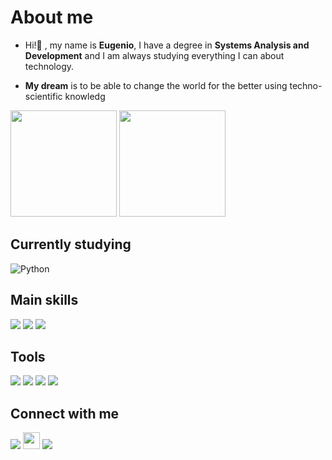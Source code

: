 # About me

- Hi!👋 , my name is **Eugenio**, I have a degree in **Systems Analysis and Development** and I am always studying everything I can about technology.

- **My dream** is to be able to change the world for the better using techno-scientific knowledg

<div style="display: inline_block">
  <img height="170em" src="https://github-readme-stats.vercel.app/api?username=eujasdev&show_icons=true&theme=dark&include_all_commits=true&count_private=true"/>
  <img height="170em" src="https://github-readme-stats.vercel.app/api/top-langs/?username=eujasdev&layout=compact&langs_count=7&theme=dark"/>
</div>

## Currently studying

![Python](https://img.shields.io/badge/python-3670A0?style=for-the-badge&logo=python&logoColor=ffdd54)

<div>
    <h2>Main skills</h2>
    <img src="https://img.shields.io/badge/HTML5-E34F26?style=for-the-badge&logo=html5&logoColor=white">
    <img src="https://img.shields.io/badge/CSS3-1572B6?style=for-the-badge&logo=css3&logoColor=white">
    <img src="https://img.shields.io/badge/JavaScript-F7DF1E?style=for-the-badge&logo=javascript&logoColor=black">

</div>

<div>
    <h2>Tools</h2>
    <img src="https://img.shields.io/badge/Vscode-007ACC?style=for-the-badge&logo=visual-studio-code&logoColor=white)">
    <img src="https://img.shields.io/badge/GIT-E44C30?style=for-the-badge&logo=git&logoColor=white">
    <img src="https://img.shields.io/badge/Figma-696969?style=for-the-badge&logo=figma&logoColor=figma">
    <img src="https://img.shields.io/badge/Windows-000?style=for-the-badge&logo=windows&logoColor=2CA5E0">
</div>

<div>
  <h2>Connect with me</h2>
  <a href="https://www.linkedin.com/in/https://www.linkedin.com/in/eugenio-lopes-dev//" target="_blank"><img src="https://img.shields.io/badge/-LinkedIn-%230077B5?style=for-the-badge&logo=linkedin&logoColor=white" target="_blank"></a> 
 	<a href="https://www.dio.me/users/eugneiolopes517" target="_blank"><img src="https://img.shields.io/badge/Digital%20Innovation%20One-2a94ed" target="_blank" height="27px"></a>
  <a href="https://www.instagram.com/eugeniogun/" target="_blank"><img src="https://img.shields.io/badge/-Instagram-%23E4405F?style=for-the-badge&logo=instagram&logoColor=white" target="_blank"></a>

</div>
